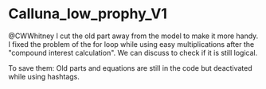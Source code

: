 # Calluna_low_prophy_V1
@CWWhitney I cut the old part away from the model to make it more handy. I fixed the problem of the for loop while using easy multiplications after the "compound interest calculation". We can discuss to check if it is still logical.

To save them: Old parts and equations are still in the code but deactivated while using hashtags.
